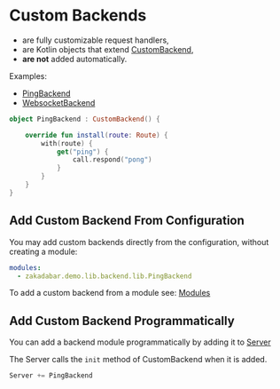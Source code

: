 # Custom Backends

* are fully customizable request handlers,
* are Kotlin objects that extend [CustomBackend](/src/jvmMain/kotlin/zakadabar/stack/backend/custom/CustomBackend.kt),
* **are not** added automatically.

Examples:

* [PingBackend](../../../../lib/examples/src/jvmMain/kotlin/zakadabar/lib/examples/backend/misc/PingBackend.kt)
* [WebsocketBackend](../../../../lib/examples/src/jvmMain/kotlin/zakadabar/lib/examples/backend/misc/WebsocketBackend.kt)

```kotlin
object PingBackend : CustomBackend() {

    override fun install(route: Route) {
        with(route) {
            get("ping") {
                call.respond("pong")
            }
        }
    }
}
```

## Add Custom Backend From Configuration

You may add custom backends directly from the configuration, without creating a module:

```yaml
modules:
  - zakadabar.demo.lib.backend.lib.PingBackend
```

To add a custom backend from a module see: [Modules](./Modules.md)

## Add Custom Backend Programmatically

You can add a backend module programmatically by adding it
to [Server](/src/jvmMain/kotlin/zakadabar/stack/backend/Server.kt)

The Server calls the `init` method of CustomBackend when it is added.

```kotlin
Server += PingBackend
```
